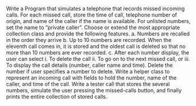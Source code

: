 Write a Program that simulates a telephone that records missed incoming calls. For each missed
call, store the time of call, telephone number of origin, and name of the caller if the name is
available. For unlisted numbers, set the name to “private caller”. Choose or extend the most
appropriate collection class and provide the following features.
a. Numbers are recalled in the order they arrive
b. Up to 10 numbers are recorded. When the eleventh call comes in, it is stored and the
oldest call is deleted so that no more than 10 numbers are ever recorded.
c. After each number display, the user can select
i. To delete the call
ii. To go on to the next missed call, or
iii. To display the call details (number, caller name and time). Delete the number
if user specifies a number to delete.
Write a helper class to represent an incoming call with fields to hold the number, name of the
caller, and time of the call. Write a tester call that stores the several numbers, simulate the user
pressing the missed-calls button, and finally prints the entire collection of stored calls.